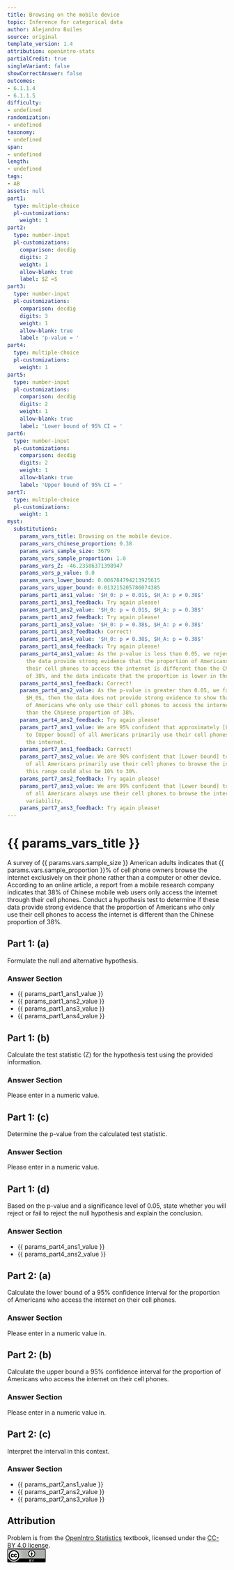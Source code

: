 ```yaml
---
title: Browsing on the mobile device
topic: Inference for categorical data
author: Alejandro Builes
source: original
template_version: 1.4
attribution: openintro-stats
partialCredit: true
singleVariant: false
showCorrectAnswer: false
outcomes:
- 6.1.1.4
- 6.1.1.5
difficulty:
- undefined
randomization:
- undefined
taxonomy:
- undefined
span:
- undefined
length:
- undefined
tags:
- AB
assets: null
part1:
  type: multiple-choice
  pl-customizations:
    weight: 1
part2:
  type: number-input
  pl-customizations:
    comparison: decdig
    digits: 2
    weight: 1
    allow-blank: true
    label: $Z =$
part3:
  type: number-input
  pl-customizations:
    comparison: decdig
    digits: 3
    weight: 1
    allow-blank: true
    label: 'p-value = '
part4:
  type: multiple-choice
  pl-customizations:
    weight: 1
part5:
  type: number-input
  pl-customizations:
    comparison: decdig
    digits: 2
    weight: 1
    allow-blank: true
    label: 'Lower bound of 95% CI = '
part6:
  type: number-input
  pl-customizations:
    comparison: decdig
    digits: 2
    weight: 1
    allow-blank: true
    label: 'Upper bound of 95% CI = '
part7:
  type: multiple-choice
  pl-customizations:
    weight: 1
myst:
  substitutions:
    params_vars_title: Browsing on the mobile device.
    params_vars_chinese_proportion: 0.38
    params_vars_sample_size: 3679
    params_vars_sample_proportion: 1.0
    params_vars_Z: -46.23586371398947
    params_vars_p_value: 0.0
    params_vars_lower_bound: 0.006784794213925615
    params_vars_upper_bound: 0.013215205786074385
    params_part1_ans1_value: '$H_0: p = 0.01$, $H_A: p ≠ 0.38$'
    params_part1_ans1_feedback: Try again please!
    params_part1_ans2_value: '$H_0: p = 0.01$, $H_A: p = 0.38$'
    params_part1_ans2_feedback: Try again please!
    params_part1_ans3_value: '$H_0: p = 0.38$, $H_A: p ≠ 0.38$'
    params_part1_ans3_feedback: Correct!
    params_part1_ans4_value: '$H_0: p ≠ 0.38$, $H_A: p = 0.38$'
    params_part1_ans4_feedback: Try again please!
    params_part4_ans1_value: As the p-value is less than 0.05, we reject $H_0$, then
      the data provide strong evidence that the proportion of Americans who only use
      their cell phones to access the internet is different than the Chinese proportion
      of 38%, and the data indicate that the proportion is lower in the US.
    params_part4_ans1_feedback: Correct!
    params_part4_ans2_value: As the p-value is greater than 0.05, we fail to reject
      $H_0$, then the data does not provide strong evidence to show that the proportion
      of Americans who only use their cell phones to access the internet is different
      than the Chinese proportion of 38%.
    params_part4_ans2_feedback: Try again please!
    params_part7_ans1_value: We are 95% confident that approximately [Lower bound]
      to [Upper bound] of all Americans primarily use their cell phones to browse
      the internet.
    params_part7_ans1_feedback: Correct!
    params_part7_ans2_value: We are 90% confident that [Lower bound] to [Upper bound]
      of all Americans primarily use their cell phones to browse the internet, but
      this range could also be 10% to 30%.
    params_part7_ans2_feedback: Try again please!
    params_part7_ans3_value: We are 99% confident that [Lower bound] to [Upper bound]
      of all Americans always use their cell phones to browse the internet, with no
      variability.
    params_part7_ans3_feedback: Try again please!
---
```

# {{ params_vars_title }}
A survey of {{ params.vars.sample_size }} American adults indicates that {{ params.vars.sample_proportion }}% of cell phone owners browse the internet exclusively on their phone rather than a computer or other device. According to an online article, a report from a mobile research company indicates that 38% of Chinese mobile web users only access the internet through their cell phones. Conduct a hypothesis test to determine if these data provide strong evidence that the proportion of Americans who only use their cell phones to access the internet is different than the Chinese proportion of 38%.

## Part 1: (a)

Formulate the null and alternative hypothesis.

### Answer Section

- {{ params_part1_ans1_value }}
- {{ params_part1_ans2_value }}
- {{ params_part1_ans3_value }}
- {{ params_part1_ans4_value }}

## Part 1: (b)

Calculate the test statistic (Z) for the hypothesis test using the provided information.

### Answer Section

Please enter in a numeric value.

## Part 1: (c)

Determine the p-value from the calculated test statistic.

### Answer Section

Please enter in a numeric value.

## Part 1: (d)

Based on the p-value and a significance level of 0.05, state whether you will reject or fail to reject the null hypothesis and explain the conclusion.

### Answer Section

- {{ params_part4_ans1_value }}
- {{ params_part4_ans2_value }}

## Part 2: (a)

Calculate the lower bound of a 95% confidence interval for the proportion of Americans who access the internet on their cell phones.

### Answer Section

Please enter in a numeric value in.

## Part 2: (b)

Calculate the upper bound a 95% confidence interval for the proportion of Americans who access the internet on their cell phones.

### Answer Section

Please enter in a numeric value in.

## Part 2: (c)

Interpret the interval in this context.

### Answer Section

- {{ params_part7_ans1_value }}
- {{ params_part7_ans2_value }}
- {{ params_part7_ans3_value }}

## Attribution

Problem is from the [OpenIntro Statistics](https://openintro.org/book/os/) textbook, licensed under the [CC-BY 4.0 license](https://creativecommons.org/licenses/by/4.0/).<br>![Image representing the Creative Commons 4.0 BY license.](https://raw.githubusercontent.com/firasm/bits/master/by.png)